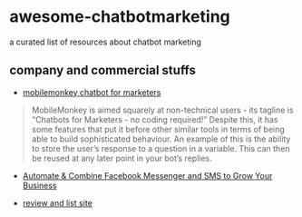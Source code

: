 # awesome-chatbotmarketing
a curated list of resources about  chatbot marketing



## company and commercial stuffs
* [mobilemonkey chatbot for marketers](https://mobilemonkey.com/)
>MobileMonkey is aimed squarely at non-technical users - its tagline is “Chatbots for Marketers - no coding required!” Despite this, it has some features that put it before other similar tools in terms of being able to build sophisticated behaviour.
An example of this is the ability to store the user’s response to a question in a variable. This can then be reused at any later point in your bot’s replies.

* [Automate & Combine Facebook Messenger and SMS to Grow Your Business](https://manychat.com/)

* [review and list site ](https://chatbottech.io/)
